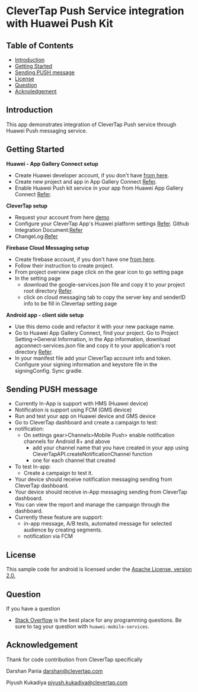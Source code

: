 # CleverTap Push Service integration with Huawei Push Kit



## Table of Contents
 * [Introduction](#introduction)
 * [Getting Started](#getting-started)
 * [Sending PUSH message](#sending-push-message)
 * [License](#license) 
 * [Question](#question) 
 * [Acknoledgement](#acknowledgement)
 

## Introduction

This app demonstrates integration of CleverTap Push service through Huawei Push messaging service.
## Getting Started

 **Huawei - App Gallery Connect setup**
   - Create Huawei developer account, if you don't have [from here](https://developer.huawei.com/consumer/en/). 
   - Create new project and app in App Gallery Connect [Refer](https://developer.huawei.com/consumer/en/codelab/HMSPreparation/index.html#0).   
   - Enable Huawei Push kit service in your app from Huawei App Gallery Connect [Refer](https://developer.huawei.com/consumer/en/doc/development/HMSCore-Guides/android-config-agc-0000001050170137).
   
 **CleverTap setup**
   - Request your account from here [demo](https://clevertap.com/live-product-demo/)
   - Configure your CleverTap App's Huawei platform settings [Refer](https://developer.clevertap.com/docs/clevertap-huawei-push-integration#section-integrate-huawei-hms-sdk). Github Integration Document:[Refer](https://developer.clevertap.com/docs/clevertap-huawei-push-integration#section-integrate-huawei-hms-sdk)
   - ChangeLog:[Refer](https://github.com/CleverTap/clevertap-android-sdk/blob/master/docs/CTHUAWEIPUSHCHANGELOG.md)
   
 **Firebase Cloud Messaging setup**
   - Create firebase account, if you don't have one [from here](https://firebase.google.com/). 
   - Follow their instruction to create project.
   - From project overview page click on the gear icon to go setting page
   - In the setting page 
      - download the google-services.json file and copy it to your project root directory [Refer](https://developer.huawei.com/consumer/en/doc/development/HMSCore-Guides/android-integrating-sdk-0000001050040084). 
      - click on cloud messaging tab to copy the server key and senderID info to be fill in Clevertap setting page
   
 **Android app - client side setup**
   - Use this demo code and refactor it with your new package name.
   - Go to Huawei App Gallery Connect, find your project. Go to Project Setting->General Information, in the App information, download agconnect-services.json file      and copy it to your application's root directory [Refer](https://developer.huawei.com/consumer/en/doc/development/HMSCore-Guides/android-integrating-sdk-0000001050040084). 
   - In your manifest file add your CleverTap account info and token. Configure your signing information and keystore file in the signingConfig.
     Sync gradle.   
  

## Sending PUSH message 
  - Currently In-App is support with HMS (Huawei device)
  - Notification is support using FCM (GMS device)
  - Run and test your app on Huawei device and GMS device
  - Go to CleverTap dashboard and create a campaign to test:
   - notification:
     - On settings gear>Channels>Mobile Push> enable notification channels for Android 8+ and above
         - add your channel name that you have created in your app using CleverTapAPI.createNotificationChannel function 
         - one for each channel that created
   - To test In-app: 
     - Create a campaign to test it.
  - Your device should receive notification messaging sending from CleverTap dashboard.
  - Your device should receive in-App messaging sending from CleverTap dashboard.
  - You can view the report and manage the campaign through the dashboard.
  - Currently these feature are support:
    - in-app message, A/B tests, automated message for selected audience by creating segments.
    - notification via FCM

## License
This sample code for android is licensed under the [Apache License, version 2.0.](http://www.apache.org/licenses/LICENSE-2.0)

## Question
If you have a question 
- [Stack Overflow](https://stackoverflow.com/questions/tagged/huawei-mobile-services) is the best place for any programming questions. 
  Be sure to tag your question with `huawei-mobile-services`.
  
 ## Acknowledgement
 Thank for code contribution from CleverTap specifically
 
 Darshan Pania <darshan@clevertap.com>
 
 Piyush Kukadiya piyush.kukadiya@clevertap.com 

